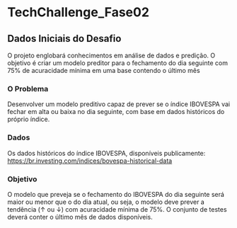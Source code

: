 # TechChallenge_Fase02
## Dados Iniciais do Desafio
O projeto englobará conhecimentos em análise de dados e predição. O objetivo é criar um modelo preditor para o fechamento do dia seguinte com 75% de acuracidade mínima em uma base contendo o último mês
### O Problema
Desenvolver um modelo preditivo capaz de prever se o índice IBOVESPA vai fechar em alta ou baixa no dia seguinte, com base em dados históricos do próprio índice.
### Dados
Os dados históricos do índice IBOVESPA, disponíveis publicamente: https://br.investing.com/indices/bovespa-historical-data
### Objetivo
O modelo que preveja se o fechamento do IBOVESPA do dia seguinte será maior ou menor que o do dia atual, ou seja, o modelo deve prever a tendência (↑ ou ↓) com acuracidade mínima de 75%. O conjunto de testes deverá conter o último mês de dados disponíveis.
